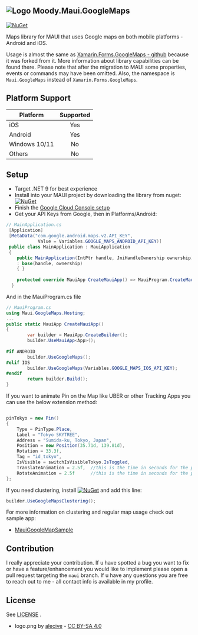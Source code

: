 ## ![Logo](https://raw.githubusercontent.com/mudassir93/Onion.Maui.GoogleMaps/maui/lib/Maui.GoogleMaps/logo.png) Moody.Maui.GoogleMaps 

[![NuGet](https://img.shields.io/nuget/v/Moody.Maui.GoogleMaps.svg?label=NuGet)](https://www.nuget.org/packages/Moody.Maui.GoogleMaps/) 

Maps library for MAUI that uses Google maps on both mobile platforms - Android and iOS.

Usage is almost the same as [Xamarin.Forms.GoogleMaps - github](https://github.com/amay077/Xamarin.Forms.GoogleMaps) because it was forked from it. More information about library capabilities can be found there. Please note that after the migration to MAUI some properties, events or commands may have been omitted. Also, the namespace is ``Maui.GoogleMaps`` instead of ``Xamarin.Forms.GoogleMaps``. 

## Platform Support

|Platform|Supported|
| ------------------- | :-----------: |
|iOS|Yes|
|Android|Yes|
|Windows 10/11|No|
|Others|No|

## Setup
* Target .NET 9 for best experience
* Install into your MAUI project by downloading the library from nuget: [![NuGet](https://img.shields.io/nuget/v/Moody.Maui.GoogleMaps.svg?label=NuGet)](https://www.nuget.org/packages/Moody.Maui.GoogleMaps/)
* Finish the [Google Cloud Console setup](https://developers.google.com/maps/get-started#create-project)
* Get your API Keys from Google, then in Platforms/Android: 

```csharp
// MainApplication.cs
 [Application]
 [MetaData("com.google.android.maps.v2.API_KEY",
            Value = Variables.GOOGLE_MAPS_ANDROID_API_KEY)]
 public class MainApplication : MauiApplication
 {
    public MainApplication(IntPtr handle, JniHandleOwnership ownership) 
    : base(handle, ownership)
    { }
    
    protected override MauiApp CreateMauiApp() => MauiProgram.CreateMauiApp();
  }
```

And in the MauiProgram.cs file

```csharp
// MauiProgram.cs
using Maui.GoogleMaps.Hosting;
...
public static MauiApp CreateMauiApp()
{
        var builder = MauiApp.CreateBuilder();
        builder.UseMauiApp<App>();
            
#if ANDROID
        builder.UseGoogleMaps();
#elif IOS
        builder.UseGoogleMaps(Variables.GOOGLE_MAPS_IOS_API_KEY);
#endif
        return builder.Build();	
}
```

If you want to animate Pin on the Map like UBER or other Tracking Apps you can use the below extension method:
```csharp

pinTokyo = new Pin()
{
    Type = PinType.Place,
    Label = "Tokyo SKYTREE",
    Address = "Sumida-ku, Tokyo, Japan",
    Position = new Position(35.71d, 139.81d),
    Rotation = 33.3f,
    Tag = "id_tokyo",
    IsVisible = switchIsVisibleTokyo.IsToggled,
    TranslateAnimation = 2.5f,  //this is the time in seconds for the pin to translate to new position
    RotateAnimation = 2.5f      //this is the time in seconds for the pin to rotate to new angle
};
```
If you need clustering, install [![NuGet](https://img.shields.io/nuget/v/Onion.Maui.GoogleMaps.svg?label=Onion.Maui.GoogleMaps.Clustering)](https://www.nuget.org/packages/Onion.Maui.GoogleMaps.Clustering/) and add this line:
```csharp
builder.UseGoogleMapsClustering();
```
For more information on clustering and regular map usage check out sample app:

* [MauiGoogleMapSample](https://github.com/themronion/Maui.GoogleMaps/tree/maui/sample/MauiGoogleMapSample)

## Contribution

I really appreciate your contribution. If u have spotted a bug you want to fix or have a feature/enhancement you would like to implement please open a pull request targeting the  ``maui`` branch. If u have any questions you are free to reach out to me - all contact info is available in my profile.

## License

See [LICENSE](LICENSE.txt) .

* logo.png by [alecive](http://www.iconarchive.com/show/flatwoken-icons-by-alecive.html) - [CC BY-SA 4.0](https://creativecommons.org/licenses/by-sa/4.0/deed)

